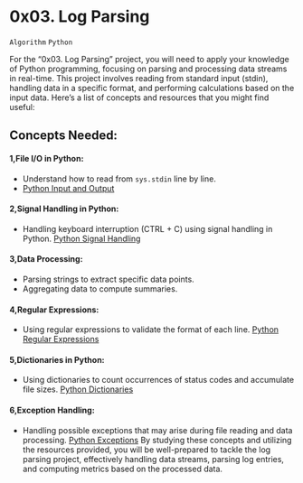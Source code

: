 # 0x03. Log Parsing
`Algorithm` `Python`

For the “0x03. Log Parsing” project, you will need to apply your knowledge of Python programming, focusing on parsing and processing data streams in real-time. This project involves reading from standard input (stdin), handling data in a specific format, and performing calculations based on the input data. Here’s a list of concepts and resources that you might find useful:

## Concepts Needed:
#### 1,File I/O in Python:

- Understand how to read from `sys.stdin` line by line.
- [Python Input and Output](https://docs.python.org/3/tutorial/inputoutput.html)
#### 2,Signal Handling in Python:

- Handling keyboard interruption (CTRL + C) using signal handling in Python.
[Python Signal Handling](https://docs.python.org/3/library/signal.html)
#### 3,Data Processing:

- Parsing strings to extract specific data points.
- Aggregating data to compute summaries.
#### 4,Regular Expressions:

- Using regular expressions to validate the format of each line.
[Python Regular Expressions](https://docs.python.org/3/library/re.html)
#### 5,Dictionaries in Python:

- Using dictionaries to count occurrences of status codes and accumulate file sizes.
[Python Dictionaries](https://docs.python.org/3/tutorial/datastructures.html#dictionaries)
#### 6,Exception Handling:

- Handling possible exceptions that may arise during file reading and data processing.
[Python Exceptions](https://docs.python.org/3/tutorial/errors.html)
By studying these concepts and utilizing the resources provided, you will be well-prepared to tackle the log parsing project, effectively handling data streams, parsing log entries, and computing metrics based on the processed data.